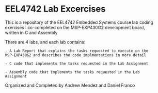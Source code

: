 # EEL4742 Lab Excercises
This is a repository of the EEL4742 Embedded Systems course lab coding exercises I co-completed on the MSP-EXP430G2 development board, written in C and Assembly 

There are 4 labs, and each lab contains:

    - A Lab Report that explains the tasks requested to execute on the MSP-EXP430G2 and describes the code implmentations in more detail

    - C code that implements the tasks requested in the Lab Assignment

    - Assembly code that implements the tasks requested in the Lab Assignment

Organized and Completed by Andrew Mendez and Daniel Franco
